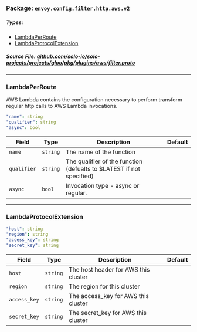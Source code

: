 <!-- Code generated by solo-kit. DO NOT EDIT. -->

### Package: `envoy.config.filter.http.aws.v2` 
##### Types:


- [LambdaPerRoute](#LambdaPerRoute)
- [LambdaProtocolExtension](#LambdaProtocolExtension)
  



##### Source File: [github.com/solo-io/solo-projects/projects/gloo/pkg/plugins/aws/filter.proto](https://github.com/solo-io/solo-projects/blob/master/projects/gloo/pkg/plugins/aws/filter.proto)





---
### <a name="LambdaPerRoute">LambdaPerRoute</a>

 
AWS Lambda contains the configuration necessary to perform transform regular http calls to
AWS Lambda invocations.

```yaml
"name": string
"qualifier": string
"async": bool

```

| Field | Type | Description | Default |
| ----- | ---- | ----------- |----------- | 
| `name` | `string` | The name of the function |  |
| `qualifier` | `string` | The qualifier of the function (defualts to $LATEST if not specified) |  |
| `async` | `bool` | Invocation type - async or regular. |  |




---
### <a name="LambdaProtocolExtension">LambdaProtocolExtension</a>



```yaml
"host": string
"region": string
"access_key": string
"secret_key": string

```

| Field | Type | Description | Default |
| ----- | ---- | ----------- |----------- | 
| `host` | `string` | The host header for AWS this cluster |  |
| `region` | `string` | The region for this cluster |  |
| `access_key` | `string` | The access_key for AWS this cluster |  |
| `secret_key` | `string` | The secret_key for AWS this cluster |  |





<!-- Start of HubSpot Embed Code -->
<script type="text/javascript" id="hs-script-loader" async defer src="//js.hs-scripts.com/5130874.js"></script>
<!-- End of HubSpot Embed Code -->

